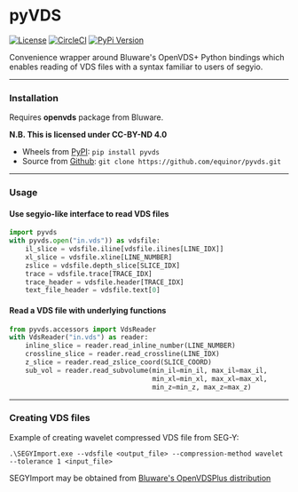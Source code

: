 # pyVDS
[![License](https://img.shields.io/badge/License-Apache%202.0-blue.svg)](https://opensource.org/licenses/Apache-2.0)
[![CircleCI](https://circleci.com/gh/equinor/pyvds/tree/master.svg?style=shield)](https://circleci.com/gh/equinor/pyvds/tree/master)
[![PyPi Version](https://img.shields.io/pypi/v/pyvds.svg)](https://pypi.org/project/pyvds/)

Convenience wrapper around Bluware's OpenVDS+ Python bindings which enables 
reading of VDS files with a syntax familiar to users of segyio.

---

### Installation

Requires **openvds** package from Bluware.

**N.B. This is licensed under CC-BY-ND 4.0**

- Wheels from [PyPI](https://pypi.org/project/pyvds/): `pip install pyvds`
- Source from [Github](https://github.com/equinor/pyvds): `git clone https://github.com/equinor/pyvds.git`

---

### Usage

#### Use segyio-like interface to read VDS files ####
```python
import pyvds
with pyvds.open("in.vds")) as vdsfile:
    il_slice = vdsfile.iline[vdsfile.ilines[LINE_IDX]]
    xl_slice = vdsfile.xline[LINE_NUMBER]
    zslice = vdsfile.depth_slice[SLICE_IDX]
    trace = vdsfile.trace[TRACE_IDX]
    trace_header = vdsfile.header[TRACE_IDX]
    text_file_header = vdsfile.text[0]
```

#### Read a VDS file with underlying functions ####
```python
from pyvds.accessors import VdsReader
with VdsReader("in.vds") as reader:
    inline_slice = reader.read_inline_number(LINE_NUMBER)
    crossline_slice = reader.read_crossline(LINE_IDX)
    z_slice = reader.read_zslice_coord(SLICE_COORD)
    sub_vol = reader.read_subvolume(min_il=min_il, max_il=max_il,
                                    min_xl=min_xl, max_xl=max_xl,
                                    min_z=min_z, max_z=max_z)
```

---

### Creating VDS files

Example of creating wavelet compressed VDS file from SEG-Y:
```
.\SEGYImport.exe --vdsfile <output_file> --compression-method wavelet --tolerance 1 <input_file>
```
SEGYImport may be obtained from [Bluware's OpenVDSPlus distribution](https://bluware.jfrog.io/native/Releases-OpenVDSPlus/2.1)